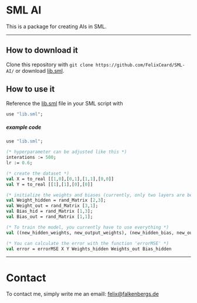 # SML AI
This is a package for creating AIs in SML.
***
## How to download it
Clone this repository with ```git clone https://github.com/FelixCeard/SML-AI/``` or download [lib.sml](https://github.com/FelixCeard/SML-AI/blob/master/lib.sml).

## How to use it
Reference the [lib.sml](https://github.com/FelixCeard/SML-AI/blob/master/lib.sml) file in your SML script with
``` SML
use "lib.sml";
```
##### example code
``` SML
use "lib.sml";

(* hyperparameter can be adjusted like this *)
interations := 500;
lr := 0.6;

(* create the dataset *)
val X = to_real [[1,0],[0,1],[1,1],[0,0]]
val Y = to_real [[1],[1],[0],[0]]

(* initialize the weights and biases (currently, only two layers are being used) *)
val Weight_hidden = rand_Matrix [2,3];
val Weight_out = rand_Matrix [3,1];
val Bias_hid = rand_Matrix [1,3];
val Bias_out = rand_Matrix [1,1];

(* To train the model, you currently have to use everything *)
val ((new_hidden_weights, new_output_weights), (new_hidden_bias, new_output_bias)) = backprop X Y Weights_hidden Weights_out Bias_hid Bias_out;

(* You can calculate the error with the function 'errorMSE' *)
val error = errorMSE X Y Weights_hidden Weights_out Bias_hidden
```
---
# Contact
To contact me, simply write me an emaill: felix@falkenbergs.de
